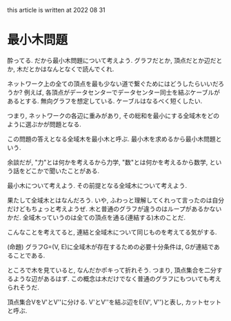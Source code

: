 <!--
title:   new title
tags:    クソ記事,初心者
id:      669f3a7512b21c340125
private: false
-->


this article is written at 2022 08 31

# 最小木問題

酔ってる. だから最小木問題について考えよう.
グラフだとか, 頂点だとか辺だとか, 木だとかはなんとなくで読んでくれ.

ネットワーク上の全ての頂点を最も少ない道で繋ぐためにはどうしたらいいだろうか?
例えば, 各頂点がデータセンターでデータセンター同士を結ぶケーブルがあるとする.
無向グラフを想定している.
ケーブルはなるべく短くしたい.


つまり, ネットワークの各辺に重みがあり, その総和を最小にする全域木をどのように選ぶかが問題となる.

この問題の答えとなる全域木を最小木と呼ぶ.
最小木を求めるから最小木問題という.

余談だが, "力"とは何かを考えるから力学, "数"とは何かを考えるから数学, という話をどこかで聞いたことがある.

最小木について考えよう.
その前提となる全域木について考えよう.

果たして全域木とはなんだろう. いや, ふわっと理解してくれって言ったのは自分だけどもちょっと考えようぜ.
木と普通のグラフが違うのはループがあるかないかだ.
全域木っていうのは全ての頂点を通る(連結する)木のことだ.
<!-- つまり, 辺集合Tが全域木であるとは Tが閉路を含まず, グラフ(T, V)が連結であることと定義される. -->
<!-- ここでVは頂点集合を意味してる. -->

<!-- e\in E に長さd(e)が与えられているとする. 辺集合Tの全長はd(T)=\sum_{e\in E}d(e)として表される. -->
<!-- d(T)を最小にする全域木Tを最小木と呼ぶのだ. -->

こんなことを考えてると, 連結と全域木について同じものを考えてる気がする.

(命題)
グラフG=(V, E)に全域木が存在するための必要十分条件は, Gが連結であることである.

ところで木を見ていると, なんだかポキって折れそう.
つまり, 頂点集合を二分するような辺があるはず.
この概念は木だけでなく普通のグラフにもついても考えられそうだ.

頂点集合VをV'とV''に分ける. V'とV''を結ぶ辺をE(V', V'')と表し, カットセットと呼ぶ.
